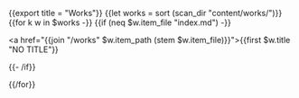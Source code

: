 {{export title = "Works"}}
{{let works = sort (scan_dir "content/works/")}}
{{for k w in $works -}}
    {{if (neq $w.item_file "index.md") -}}
    <p><a href="{{join "/works" $w.item_path (stem $w.item_file)}}">{{first $w.title "NO TITLE"}}</a></p>
    {{- /if}}

{{/for}}




